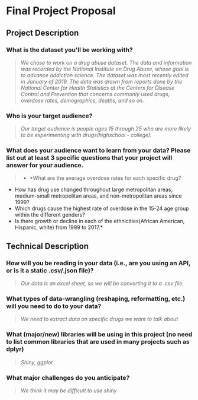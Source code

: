 # **Final Project Proposal**

## **Project Description**

### What is the dataset you'll be working with?
> *We chose to work on a drug abuse dataset. The data and information was recorded by the National Institute on Drug Abuse, whose goal is to advance addiction science. The dataset was most recently edited in January of 2019. The data was drawn from reports done by the National Center for Health Statistics at the Centers for Disease Control and Prevention that concerns commonly used drugs, overdose rates, demographics, deaths, and so on.*  

### Who is your target audience?
> *Our target audience is people ages 15 through 25 who are more likely to be experimenting with drugs(highschool - college).*

### What does your audience want to learn from your data?  Please list out at least 3 specific questions that your project will answer for your audience.
> - *What are the average overdose rates for each specific drug?
- How has drug use changed throughout large metropolitan areas, medium-small metropolitan areas, and non-metropolitan areas since 1999?
- Which drugs cause the highest rate of overdose in the 15-24 age group within the different genders?
- Is there growth or decline in each of the ethnicities(African American, Hispanic, white) from 1999 to 2017.*


## **Technical Description**

### How will you be reading in your data (i.e., are you using an API, or is it a static .csv/.json file)?
> *Our data is an excel sheet, so we will be converting it to a .csv file.*

### What types of data-wrangling (reshaping, reformatting, etc.) will you need to do to your data?
> *We need to extract data on specific drugs we want to talk about*

### What (major/new) libraries will be using in this project (no need to list common libraries that are used in many projects such as dplyr)
> *Shiny, ggplot*

### What major challenges do you anticipate?
> *We think it may be difficult to use shiny*
